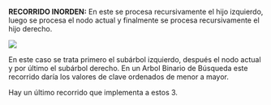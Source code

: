 **RECORRIDO INORDEN:** En este se procesa recursivamente el hijo izquierdo, luego se procesa el nodo actual y finalmente se procesa recursivamente el hijo derecho.  

![](/assets/images/binary-tree/inorden.gif)

En este caso se trata primero el subárbol izquierdo, después el nodo actual y por último el subárbol derecho. En un Arbol Binario de Búsqueda este recorrido daría los valores de clave ordenados de menor a mayor.  
  
Hay un último recorrido que implementa a estos 3.